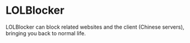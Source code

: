 # LOLBlocker
LOLBlocker can block related websites and the client (Chinese servers), bringing you back to normal life.
